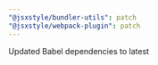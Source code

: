 ```yaml
---
"@jsxstyle/bundler-utils": patch
"@jsxstyle/webpack-plugin": patch
---
```


Updated Babel dependencies to latest
